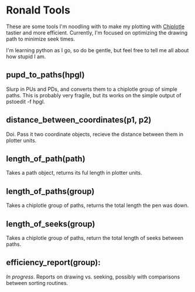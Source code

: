 # Ronald Tools

These are some tools I'm noodling with to make my plotting with
[Chiplotle](http://music.columbia.edu/cmc/chiplotle/) tastier and more efficient.
Currently, I'm focused on optimizing the drawing path to minimize seek times.

I'm learning python as I go, so do be gentle, but feel free to tell me all
about how stupid I am.

## pupd\_to\_paths(hpgl) 

Slurp in PUs and PDs, and converts them to a chiplotle group of simple paths. This
is probably very fragile, but its works on the simple output of pstoedit -f hpgl.
        
## distance\_between\_coordinates(p1, p2)

Doi. Pass it two coordinate objects, recieve the distance between them in plotter units.

## length\_of\_path(path)

Takes a path object, returns its ful length in plotter units.

## length\_of\_paths(group)

Takes a chiplotle group of paths, returns the total length the pen was down.
 
## length\_of\_seeks(group)

Takes a chiplotle group of paths, return the total length of seeks between paths.

## efficiency_report(group):

_In progress_. Reports on drawing vs. seeking, possibly with comparisons between sorting routines.

